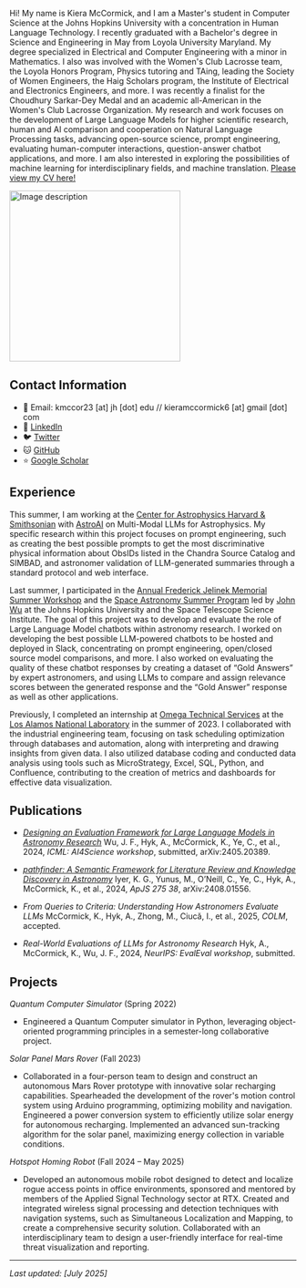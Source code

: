 <head>
    <link rel="stylesheet" type="text/css" href="styles.css">
</head>

Hi! My name is Kiera McCormick, and I am a Master's student in Computer Science at the Johns Hopkins University with a concentration in Human Language Technology. I recently graduated with a Bachelor's degree in Science and Engineering in May from Loyola University Maryland. My degree specialized in Electrical and Computer Engineering with a minor in Mathematics. I also was involved with the Women's Club Lacrosse team, the Loyola Honors Program, Physics tutoring and TAing, leading the Society of Women Engineers, the Haig Scholars program, the Institute of Electrical and Electronics Engineers, and more. I was recently a finalist for the Choudhury Sarkar-Dey Medal and an academic all-American in the Women's Club Lacrosse Organization. My research and work focuses on the development of Large Language Models for higher scientific research, human and AI comparison and cooperation on Natural Language Processing tasks, advancing open-source science, prompt engineering, evaluating human-computer interactions, question-answer chatbot applications, and more. I am also interested in exploring the possibilities of machine learning for interdisciplinary fields, and machine translation. [Please view my CV here!](./KieraMcCormickCV.pdf)

<img src="images/headshot.jpg" width="300" alt="Image description"> 

## Contact Information
- 📧 Email: kmccor23 [at] jh [dot] edu // kieramccormick6 [at] gmail [dot] com
- 🔗 [LinkedIn](https://www.linkedin.com/in/kiera-mccormick)
- 🐦 [Twitter](https://x.com/kieraamccormick) 
- 🐱 [GitHub](https://github.com/kieramccormick)
- ⭐ [Google Scholar](https://scholar.google.com/citations?user=NnnLbT4AAAAJ&hl=en&oi=sra)

## Experience
This summer, I am working at the [Center for Astrophysics Harvard & Smithsonian](https://www.cfa.harvard.edu/) with [AstroAI](https://astroai.cfa.harvard.edu/) on Multi-Modal LLMs for Astrophysics. My specific research within this project focuses on prompt engineering, such as creating the best possible prompts to get the most discriminative physical information about ObsIDs listed in the Chandra Source Catalog and SIMBAD, and astronomer validation of LLM-generated summaries through a standard protocol and web interface.

Last summer, I participated in the [Annual Frederick Jelinek Memorial Summer Workshop](https://www.clsp.jhu.edu/workshops/2024-jelinek-summer-workshop-on-speech-and-language-technology/) and the [Space Astronomy Summer Program](https://www.stsci.edu/opportunities/space-astronomy-summer-program) led by [John Wu](https://jwuphysics.github.io/) at the Johns Hopkins University and the Space Telescope Science Institute. The goal of this project was to develop and evaluate the role of Large Language Model chatbots within astronomy research. I worked on developing the best possible LLM-powered chatbots to be hosted and deployed in Slack, concentrating on prompt engineering, open/closed source model comparisons, and more. I also worked on evaluating the quality of these chatbot responses by creating a dataset of “Gold Answers” by expert astronomers, and using LLMs to compare and assign relevance scores between the generated response and the “Gold Answer” response as well as other applications.

Previously, I completed an internship at [Omega Technical Services](https://omegatechserv.com/) at the [Los Alamos National Laboratory](https://www.lanl.gov/) in the summer of 2023. I collaborated with the industrial engineering team, focusing on task scheduling optimization through databases and automation, along with interpreting and drawing insights from given data. I also utilized database coding and conducted data analysis using tools such as MicroStrategy, Excel, SQL, Python, and Confluence, contributing to the creation of metrics and dashboards for effective data visualization. 

## Publications
- [*Designing an Evaluation Framework for Large Language Models in Astronomy Research*](https://arxiv.org/abs/2405.20389)
Wu, J. F., Hyk, A., McCormick, K., Ye, C., et al., 2024, *ICML: AI4Science workshop*, submitted, arXiv:2405.20389.

- [*pathfinder: A Semantic Framework for Literature Review and Knowledge Discovery in Astronomy*](https://arxiv.org/abs/2408.01556)
Iyer, K. G., Yunus, M., O’Neill, C., Ye, C., Hyk, A., McCormick, K., et al., 2024, *ApJS 275 38*, arXiv:2408.01556.

- *From Queries to Criteria: Understanding How Astronomers Evaluate LLMs*
McCormick, K., Hyk, A., Zhong, M., Ciucă, I., et al., 2025, *COLM*, accepted. 

- *Real-World Evaluations of LLMs for Astronomy Research*
Hyk, A., McCormick, K., Wu, J. F., 2024, *NeurIPS: EvalEval workshop*, submitted.

## Projects 
*Quantum Computer Simulator* (Spring 2022)

- Engineered a Quantum Computer simulator in Python, leveraging object-oriented programming principles in a semester-long collaborative project. 

*Solar Panel Mars Rover* (Fall 2023) 

- Collaborated in a four-person team to design and construct an autonomous Mars Rover prototype with innovative solar recharging capabilities. Spearheaded the development of the rover's motion control system using Arduino programming, optimizing mobility and navigation. Engineered a power conversion system to efficiently utilize solar energy for autonomous recharging. Implemented an advanced sun-tracking algorithm for the solar panel, maximizing energy collection in variable conditions. 

*Hotspot Homing Robot* (Fall 2024 – May 2025)

- Developed an autonomous mobile robot designed to detect and localize rogue access points in office environments, sponsored and mentored by members of the Applied Signal Technology sector at RTX. Created and integrated wireless signal processing and detection techniques with navigation systems, such as Simultaneous Localization and Mapping, to create a comprehensive security solution. Collaborated with an interdisciplinary team to design a user-friendly interface for real-time threat visualization and reporting.

---
*Last updated: [July 2025]*

